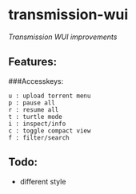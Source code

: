 transmission-wui
================

*Transmission WUI improvements*

Features:
------------

###Accesskeys:

```
u : upload torrent menu
p : pause all
r : resume all
t : turtle mode
i : inspect/info
c : toggle compact view
f : filter/search
```

Todo:
-----

* different style
